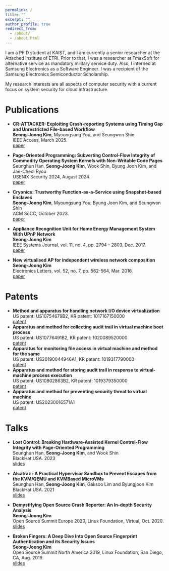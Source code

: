 ```yaml
---
permalink: /
title: ""
excerpt: ""
author_profile: true
redirect_from: 
  - /about/
  - /about.html
---
```


I am a Ph.D student at KAIST, and I am currently a senior researcher at the Attached Institute of ETRI. 
Prior to that, I was a researcher at TmaxSoft for alternative service as mandatory military service duty. 
Also, I interned at Samsung Electronics as a Software Engineer. 
I was a recipient of the Samsung Electronics Semiconductor Scholarship.

My research interests are all aspects of computer security with a current focus on system security for cloud infrastructure. 


Publications
======
- **CR-ATTACKER: Exploiting Crash-reporting Systems using Timing Gap and Unrestricted File-based Workflow** <br/>
**Seong-Joong Kim**, Myoungsung You, and Seungwon Shin <br/>
IEEE Access, March 2025. <br/>
[paper](https://ieeexplore.ieee.org/stamp/stamp.jsp?tp=&arnumber=10937218)

- **Page-Oriented Programming: Subverting Control-Flow Integrity of Commodity Operating System Kernels with Non-Writable Code Pages** <br/>
Seunghun Han, **Seong-Joong Kim**, Wook Shin, Byung Joon Kim, and Jae-Cheol Ryou <br/>
USENIX Security 2024, August 2024. <br/>
[paper](https://www.usenix.org/system/files/sec24summer-prepub-318-han.pdf)

- **Cryonics: Trustworthy Function-as-a-Service using Snapshot-based Enclaves** <br/>
**Seong-Joong Kim**, Myoungsung You, Byung Joon Kim, and Seungwon Shin <br/>
ACM SoCC, October 2023.  <br/>
[paper](https://dl.acm.org/doi/pdf/10.1145/3620678.3624789)

- **Appliance Recognition Unit for Home Energy Management System With UPnP Network** <br/>
**Seong-Joong Kim** <br/>
IEEE Systems Journal, vol. 11, no. 4, pp. 2794 - 2803, Dec. 2017.  <br/>
[paper](https://ieeexplore.ieee.org/abstract/document/7331284) 
- **New virtualised AP for independent wireless network composition** <br/>
**Seong-Joong Kim** <br/>
Electronics Letters, vol. 52, no. 7, pp. 562-564, Mar. 2016. <br/>
[paper](https://ietresearch.onlinelibrary.wiley.com/doi/pdf/10.1049/el.2015.4200)


Patents
======
- **Method and apparatus for handling network I/O device virtualization** <br/>
  US patent: US10754679B2, KR patent: 1017167150000  
  [patent](https://patentimages.storage.googleapis.com/40/df/30/e47dddaa644ca0/US10754679.pdf)
- **Apparatus and method for collecting audit trail in virtual machine boot process** <br/>
  US patent: US10776491B2,  KR patent: 1020089520000  
  [patent](https://patentimages.storage.googleapis.com/1b/1c/85/1d51ab7fa6cca3/US10776491.pdf)
- **Apparatus for monitoring file access in virtual machine and method for the same** <br/> 
  US patent: US20190044946A1, KR patent: 1019317790000  
  [patent](https://patentimages.storage.googleapis.com/f3/af/70/7982622a8855b4/US20190044946A1.pdf)
- **Apparatus and method for storing audit trail in response to virtual-machine process execution** <br/>
  US patent: US10802863B2, KR patent: 1019379350000  
  [patent](https://patentimages.storage.googleapis.com/f3/b1/21/f4817740d53b66/US10802863.pdf)
- **Apparatus and method for preventing security threat to virtual machine** <br/>
  US patent: US20230016571A1  
  [patent](https://patentimages.storage.googleapis.com/5e/71/1c/fde386cc53e8be/US20230016571A1.pdf)
  

Talks
======
- **Lost Control: Breaking Hardware-Assisted Kernel Control-Flow Integrity with Page-Oriented Programming** <br/>
Seunghun Han, **Seong-Joong Kim**, and Wook Shin <br/>
BlackHat USA. 2023 <br/>
[slides](https://i.blackhat.com/BH-US-23/Presentations/US-23-Han-Lost-Control-Breaking-Hardware-Assisted-Kernel.pdf)

- **Alcatraz : A Practical Hypervisor Sandbox to Prevent Escapes from the KVM/QEMU and KVMBased MicroVMs** <br/>
Seunghun Han, **Seong-Joong Kim**, Gaksoo Lim and Byungjoon Kim <br/>
BlackHat USA. 2021 <br/>
[slides](https://i.blackhat.com/USA21/Wednesday-Handouts/us-21-Han-Alcatraz-A-Practical-Hypervisor-Sandbox-To-Prevent-Escapes-From-The-KVMQEMU-And-KVM-Based-MicroVMs.pdf)

- **Demystifying Open Source Crash Reporter: An In-depth Security Analysis** <br/>
**Seong-Joong Kim** <br/>
Open Source Summit Europe 2020, Linux Foundation, Virtual, Oct. 2020. <br/>
[slides](https://static.sched.com/hosted_files/osseu2020/2d/OSSEU_Demystifying%20Open%20Source%20Crash%20Reporter.pdf)

- **Broken Fingers: A Deep Dive Into Open Source Fingerprint Authentication and its Security Issues** <br/>
**Seong-Joong Kim** <br/>
Open Source Summit North America 2019, Linux Foundation, San Diego, CA, Aug. 2019. <br/>
[slides](https://static.sched.com/hosted_files/ossna19/4a/BrokenFingers_OSSNA2019.pdf)



